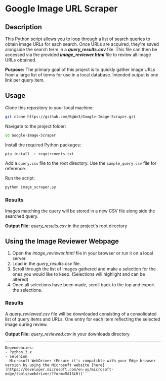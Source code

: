 # Google Image URL Scraper

## Description
This Python script allows you to loop through a list of search queries to obtain image URLs for each search. Once URLs are acquired, they're saved alongside the search term in a ***query_results.csv*** file. This file can then be accessed via the provided ***image_reviewer.html*** file to review all image URLs obtained.

**Purpose:** The primary goal of this project is to quickly gather image URLs from a large list of terms for use in a local database. Intended output is one link per query item.

## Usage

Clone this repository to your local machine:
```bash
git clone https://github.com/BgWv3/Google-Image-Scraper.git
```
Navigate to the project folder:
``` bash
cd Google-Image-Scraper
```
Install the required Python packages:
``` bash
pip install -r requirements.txt
```
Add a `query.csv` file to the root directory. Use the `sample_query.csv` file for reference.

Run the script:
``` python
python image_scraper.py
```

### Results
Images matching the query will be stored in a new CSV file along side the searched query.

**Output File:** *query_results.csv* in the project's root directory

## Using the Image Reviewer Webpage

1. Open the *image_reviewer.html* file in your browser or run it on a local server.
2. Load in the *query_results.csv* file.
3. Scroll through the list of images gathered and make a selection for the ones you would like to keep. (Selections will highlight and can be altered)
4. Once all selections have been made, scroll back to the top and export the selections.

### Results
A *query_reviewed.csv* file will be downloaded consisting of a consolidated list of query items and URLs. One entry for each item reflecting the selected image during review.

**Output File:** *query_reviewed.csv* in your downloads directory

---
```
Dependencies:
- Python 3.x
- Selenium
- Microsoft WebDriver (Ensure it's compatible with your Edge browser version by using the Microsoft website [here](https://developer.microsoft.com/en-us/microsoft-edge/tools/webdriver/?form=MA13LH))```
